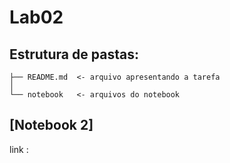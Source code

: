# Lab02
## Estrutura de pastas:

```
├── README.md  <- arquivo apresentando a tarefa
│
└── notebook   <- arquivos do notebook
```

## [Notebook 2] 

link :  

